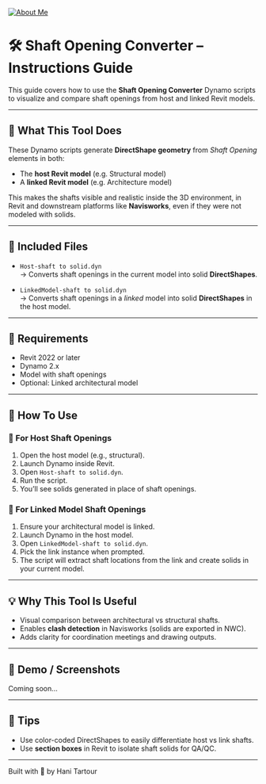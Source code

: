 [![About Me](https://img.shields.io/badge/About-Hani%20Tartour-orange?style=for-the-badge&logo=readthedocs)](https://hanitartour.github.io/about.html)

# 🛠️ Shaft Opening Converter – Instructions Guide

This guide covers how to use the **Shaft Opening Converter** Dynamo scripts to visualize and compare shaft openings from host and linked Revit models.

---

## 📌 What This Tool Does

These Dynamo scripts generate **DirectShape geometry** from *Shaft Opening* elements in both:
- The **host Revit model** (e.g. Structural model)
- A **linked Revit model** (e.g. Architecture model)

This makes the shafts visible and realistic inside the 3D environment, in Revit and downstream platforms like **Navisworks**, even if they were not modeled with solids.

---

## 🧰 Included Files

- `Host-shaft to solid.dyn`  
  → Converts shaft openings in the current model into solid **DirectShapes**.

- `LinkedModel-shaft to solid.dyn`  
  → Converts shaft openings in a *linked* model into solid **DirectShapes** in the host model.

---

## 🔧 Requirements

- Revit 2022 or later  
- Dynamo 2.x  
- Model with shaft openings  
- Optional: Linked architectural model

---

## 🧭 How To Use

### 🔹 For Host Shaft Openings
1. Open the host model (e.g., structural).
2. Launch Dynamo inside Revit.
3. Open `Host-shaft to solid.dyn`.
4. Run the script.
5. You’ll see solids generated in place of shaft openings.

### 🔹 For Linked Model Shaft Openings
1. Ensure your architectural model is linked.
2. Launch Dynamo in the host model.
3. Open `LinkedModel-shaft to solid.dyn`.
4. Pick the link instance when prompted.
5. The script will extract shaft locations from the link and create solids in your current model.

---

## 💡 Why This Tool Is Useful

- Visual comparison between architectural vs structural shafts.
- Enables **clash detection** in Navisworks (solids are exported in NWC).
- Adds clarity for coordination meetings and drawing outputs.

---

## 📸 Demo / Screenshots

Coming soon...

---

## 🔁 Tips

- Use color-coded DirectShapes to easily differentiate host vs link shafts.
- Use **section boxes** in Revit to isolate shaft solids for QA/QC.

---

Built with 💙 by Hani Tartour
